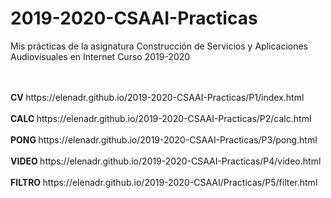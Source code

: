 # 2019-2020-CSAAI-Practicas
Mis prácticas de la asignatura Construcción de Servicios y Aplicaciones Audiovisuales en Internet
Curso 2019-2020  

<br>
<br>
<b> CV </b>  https://elenadr.github.io/2019-2020-CSAAI-Practicas/P1/index.html
<br>
<br>
<b> CALC </b>  https://elenadr.github.io/2019-2020-CSAAI-Practicas/P2/calc.html
<br>
<br>
<b> PONG </b>  https://elenadr.github.io/2019-2020-CSAAI-Practicas/P3/pong.html
<br>
<br>
<b> VIDEO </b> https://elenadr.github.io/2019-2020-CSAAI-Practicas/P4/video.html
<br>
<br>
<b> FILTRO </b> https://elenadr.github.io/2019-2020-CSAAI/Practicas/P5/filter.html
